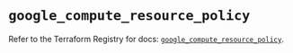# `google_compute_resource_policy`

Refer to the Terraform Registry for docs: [`google_compute_resource_policy`](https://registry.terraform.io/providers/hashicorp/google/6.4.0/docs/resources/compute_resource_policy).
